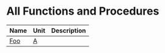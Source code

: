 # All Functions and Procedures


| Name | Unit | Description |
|---|---|---|
| [Foo](A.md#Foo) | [A](A.md) |   |
